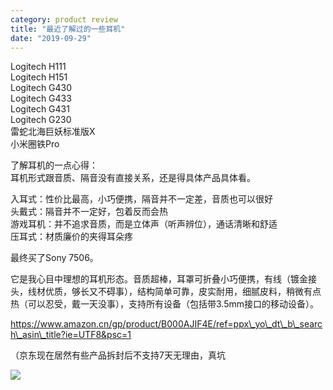 ```yaml
---
category: product review
title: "最近了解过的一些耳机"
date: "2019-09-29"
---
```


Logitech H111  
Logitech H151  
Logitech G430  
Logitech G433  
Logitech G431  
Logitech G230  
雷蛇北海巨妖标准版X  
小米圈铁Pro

了解耳机的一点心得：  
耳机形式跟音质、隔音没有直接关系，还是得具体产品具体看。

入耳式：性价比最高，小巧便携，隔音并不一定差，音质也可以很好  
头戴式：隔音并不一定好，包着反而会热  
游戏耳机：并不追求音质，而是立体声（听声辨位），通话清晰和舒适  
压耳式：材质廉价的夹得耳朵疼

最终买了Sony 7506。

它是我心目中理想的耳机形态。音质超棒，耳罩可折叠小巧便携，有线（镀金接头，线材优质，够长又不碍事），结构简单可靠，皮实耐用，细腻皮料，稍微有点热（可以忍受，戴一天没事），支持所有设备（包括带3.5mm接口的移动设备）。

https://www.amazon.cn/gp/product/B000AJIF4E/ref=ppx\_yo\_dt\_b\_search\_asin\_title?ie=UTF8&psc=1

（京东现在居然有些产品拆封后不支持7天无理由，真坑

![](https://goooooouwa.fun:8143/static/images/efniuqou8aeupan.jpeg)

